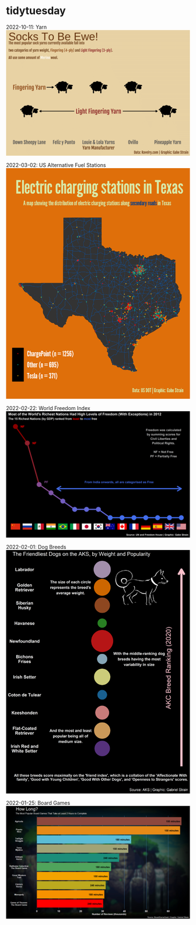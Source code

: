 # tidytuesday

2022-10-11: Yarn ![Yarn](https://raw.githubusercontent.com/gjpstrain/tidytuesday/main/crochet/yarn_final.png?raw=true)

2022-03-02: US Alternative Fuel Stations ![Fuel Stations](https://raw.githubusercontent.com/gjpstrain/tidytuesday/main/alt_stations/alternative_fuel_TX_final.png?raw=true)

2022-02-22: World Freedom Index ![World Freedom Index](https://raw.githubusercontent.com/gjpstrain/tidytuesday/main/freedomTT/my_plot.png?raw=true)

2022-02-01: Dog Breeds ![Dog Breeds](https://raw.githubusercontent.com/gjpstrain/tidytuesday/main/dog_breeds/my_plot.png?raw=true)

2022-01-25: Board Games ![Board Games](https://raw.githubusercontent.com/gjpstrain/tidytuesday/main/board_gamesTT/board_games_plot.png?raw=true)


